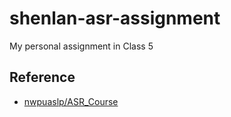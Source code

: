 # shenlan-asr-assignment
My personal assignment in Class 5

## Reference
- [nwpuaslp/ASR_Course](https://github.com/nwpuaslp/ASR_Course)
